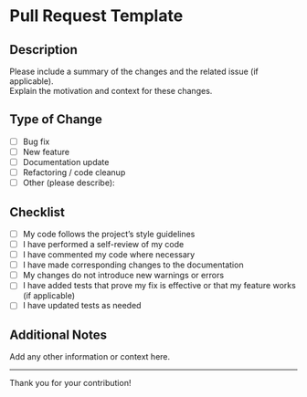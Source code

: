 # Pull Request Template

## Description
Please include a summary of the changes and the related issue (if applicable).  
Explain the motivation and context for these changes.

## Type of Change
- [ ] Bug fix  
- [ ] New feature  
- [ ] Documentation update  
- [ ] Refactoring / code cleanup  
- [ ] Other (please describe):

## Checklist
- [ ] My code follows the project’s style guidelines  
- [ ] I have performed a self-review of my code  
- [ ] I have commented my code where necessary  
- [ ] I have made corresponding changes to the documentation  
- [ ] My changes do not introduce new warnings or errors  
- [ ] I have added tests that prove my fix is effective or that my feature works (if applicable)  
- [ ] I have updated tests as needed  

## Additional Notes
Add any other information or context here.

---

Thank you for your contribution!
